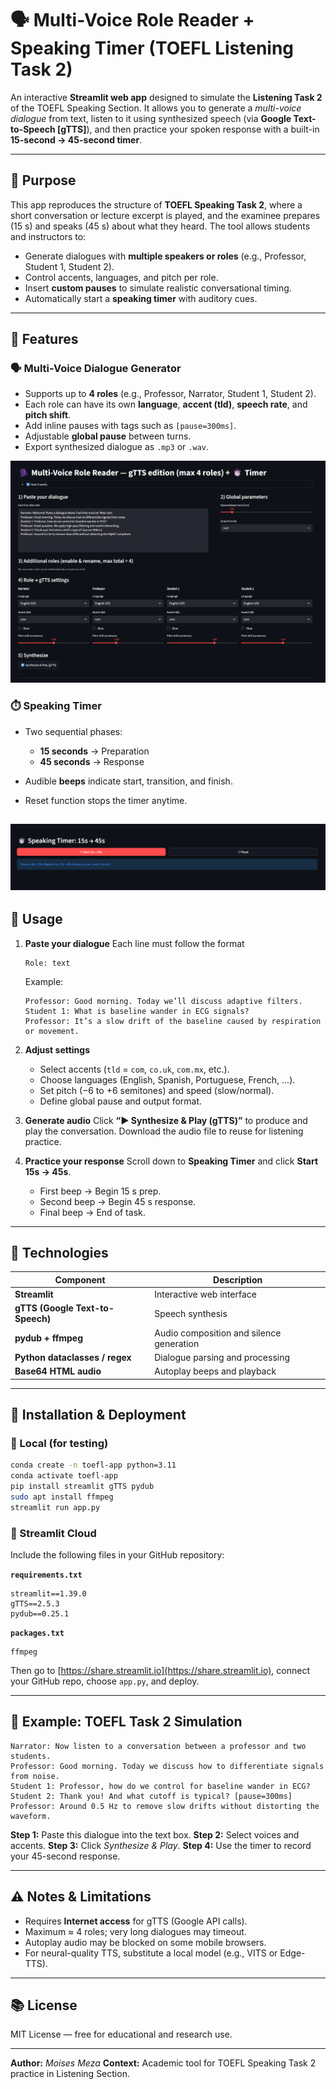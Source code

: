 # 🗣️ Multi-Voice Role Reader + Speaking Timer (TOEFL Listening Task 2)

An interactive **Streamlit web app** designed to simulate the **Listening Task 2** of the TOEFL Speaking Section.
It allows you to generate a *multi-voice dialogue* from text, listen to it using synthesized speech (via **Google Text-to-Speech [gTTS]**), and then practice your spoken response with a built-in **15-second → 45-second timer**.

---

## 🎯 Purpose

This app reproduces the structure of **TOEFL Speaking Task 2**, where a short conversation or lecture excerpt is played, and the examinee prepares (15 s) and speaks (45 s) about what they heard.
The tool allows students and instructors to:

* Generate dialogues with **multiple speakers or roles** (e.g., Professor, Student 1, Student 2).
* Control accents, languages, and pitch per role.
* Insert **custom pauses** to simulate realistic conversational timing.
* Automatically start a **speaking timer** with auditory cues.

---

## 🧰 Features

### 🗣️ Multi-Voice Dialogue Generator

* Supports up to **4 roles** (e.g., Professor, Narrator, Student 1, Student 2).
* Each role can have its own **language**, **accent (tld)**, **speech rate**, and **pitch shift**.
* Add inline pauses with tags such as `[pause=300ms]`.
* Adjustable **global pause** between turns.
* Export synthesized dialogue as `.mp3` or `.wav`.

![](./imgs/img1.png)

### ⏱️ Speaking Timer

* Two sequential phases:

  * **15 seconds** → Preparation
  * **45 seconds** → Response
* Audible **beeps** indicate start, transition, and finish.
* Reset function stops the timer anytime.

![](./imgs/img2.png)
---

## 🚀 Usage

1. **Paste your dialogue**
   Each line must follow the format

   ```
   Role: text
   ```

   Example:

   ```
   Professor: Good morning. Today we’ll discuss adaptive filters.
   Student 1: What is baseline wander in ECG signals?
   Professor: It’s a slow drift of the baseline caused by respiration or movement.
   ```

2. **Adjust settings**

   * Select accents (`tld` = `com`, `co.uk`, `com.mx`, etc.).
   * Choose languages (English, Spanish, Portuguese, French, …).
   * Set pitch (−6 to +6 semitones) and speed (slow/normal).
   * Define global pause and output format.

3. **Generate audio**
   Click **“▶ Synthesize & Play (gTTS)”** to produce and play the conversation.
   Download the audio file to reuse for listening practice.

4. **Practice your response**
   Scroll down to **Speaking Timer** and click **Start 15s → 45s**.

   * First beep → Begin 15 s prep.
   * Second beep → Begin 45 s response.
   * Final beep → End of task.

---

## 🧪 Technologies

| Component                        | Description                              |
| -------------------------------- | ---------------------------------------- |
| **Streamlit**                    | Interactive web interface                |
| **gTTS (Google Text-to-Speech)** | Speech synthesis                         |
| **pydub + ffmpeg**               | Audio composition and silence generation |
| **Python dataclasses / regex**   | Dialogue parsing and processing          |
| **Base64 HTML audio**            | Autoplay beeps and playback              |

---

## 🧩 Installation & Deployment

### 🔹 Local (for testing)

```bash
conda create -n toefl-app python=3.11
conda activate toefl-app
pip install streamlit gTTS pydub
sudo apt install ffmpeg
streamlit run app.py
```

### 🔹 Streamlit Cloud

Include the following files in your GitHub repository:

**`requirements.txt`**

```
streamlit==1.39.0
gTTS==2.5.3
pydub==0.25.1
```

**`packages.txt`**

```
ffmpeg
```

Then go to [https://share.streamlit.io](https://share.streamlit.io), connect your GitHub repo, choose `app.py`, and deploy.

---

## 🧠 Example: TOEFL Task 2 Simulation

```text
Narrator: Now listen to a conversation between a professor and two students.
Professor: Good morning. Today we discuss how to differentiate signals from noise.
Student 1: Professor, how do we control for baseline wander in ECG?
Student 2: Thank you! And what cutoff is typical? [pause=300ms]
Professor: Around 0.5 Hz to remove slow drifts without distorting the waveform.
```

**Step 1:** Paste this dialogue into the text box.
**Step 2:** Select voices and accents.
**Step 3:** Click *Synthesize & Play*.
**Step 4:** Use the timer to record your 45-second response.

---

## ⚠️ Notes & Limitations

* Requires **Internet access** for gTTS (Google API calls).
* Maximum ≈ 4 roles; very long dialogues may timeout.
* Autoplay audio may be blocked on some mobile browsers.
* For neural-quality TTS, substitute a local model (e.g., VITS or Edge-TTS).

---

## 📚 License

MIT License — free for educational and research use.

---

**Author:** *Moises Meza*
**Context:** Academic tool for TOEFL Speaking Task 2 practice in Listening Section.
